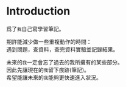 # Introduction

爲了`我`自己寫學習筆記。

期許能減少做一些重複動作的時間：  
遇到問題，查資料，查完資料實驗並記錄結果。  

未來的`我`一定會忘了過去的我所擁有的某些部分。  
因此先讓現在的`我`留下痕跡(筆記)。  
希望能讓未來的`我`能夠更快速進入狀況。
